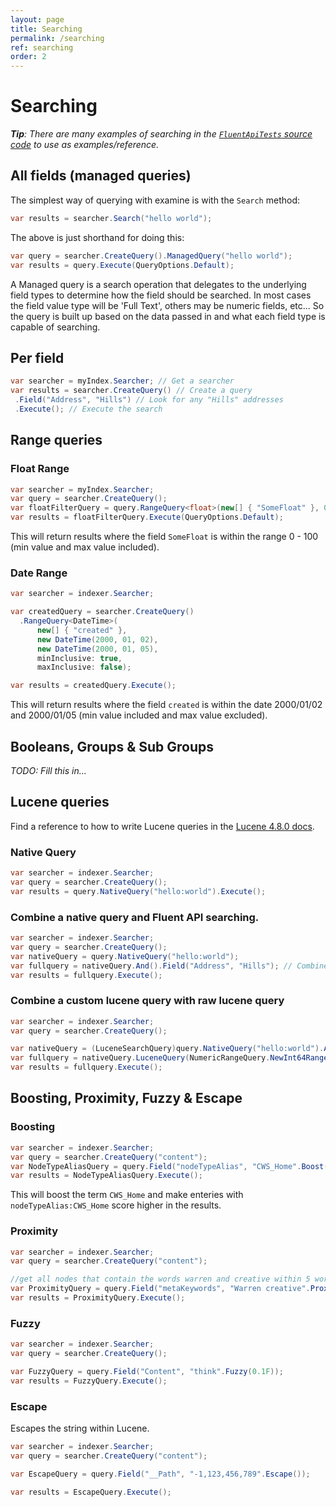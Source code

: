 ```yaml
---
layout: page
title: Searching
permalink: /searching
ref: searching
order: 2
---
```

Searching
===

_**Tip**: There are many examples of searching in the [`FluentApiTests` source code](https://github.com/Shazwazza/Examine/blob/master/src/Examine.Test/Search/FluentApiTests.cs) to use as examples/reference._

## All fields (managed queries)

The simplest way of querying with examine is with the `Search` method:

```cs
var results = searcher.Search("hello world");
```

The above is just shorthand for doing this:

```cs
var query = searcher.CreateQuery().ManagedQuery("hello world");
var results = query.Execute(QueryOptions.Default);
```

A Managed query is a search operation that delegates to the underlying field types to determine how the field should
be searched. In most cases the field value type will be 'Full Text', others may be numeric fields, etc... So the query is built up based on the data passed in and what each field type is capable of searching.

## Per field

```csharp
var searcher = myIndex.Searcher; // Get a searcher
var results = searcher.CreateQuery() // Create a query
 .Field("Address", "Hills") // Look for any "Hills" addresses
 .Execute(); // Execute the search
```

## Range queries

### Float Range

```csharp
var searcher = myIndex.Searcher;
var query = searcher.CreateQuery();
var floatFilterQuery = query.RangeQuery<float>(new[] { "SomeFloat" }, 0f, 100f, minInclusive: true, maxInclusive: true);
var results = floatFilterQuery.Execute(QueryOptions.Default);
```

This will return results where the field `SomeFloat` is within the range 0 - 100 (min value and max value included).

### Date Range

```csharp
var searcher = indexer.Searcher;

var createdQuery = searcher.CreateQuery()
  .RangeQuery<DateTime>(
      new[] { "created" },
      new DateTime(2000, 01, 02),
      new DateTime(2000, 01, 05),
      minInclusive: true,
      maxInclusive: false);

var results = createdQuery.Execute();
```

This will return results where the field `created` is within the date 2000/01/02 and 2000/01/05 (min value included and max value excluded).

## Booleans, Groups & Sub Groups

_TODO: Fill this in..._

## Lucene queries

Find a reference to how to write Lucene queries in the [Lucene 4.8.0 docs](https://lucene.apache.org/core/4_8_0/queryparser/org/apache/lucene/queryparser/classic/package-summary.html#package_description).

### Native Query

```csharp
var searcher = indexer.Searcher;
var query = searcher.CreateQuery();
var results = query.NativeQuery("hello:world").Execute();
```

### Combine a native query and Fluent API searching.

```csharp
var searcher = indexer.Searcher;
var query = searcher.CreateQuery();
var nativeQuery = query.NativeQuery("hello:world");
var fullquery = nativeQuery.And().Field("Address", "Hills"); // Combine queries
var results = fullquery.Execute();
```

### Combine a custom lucene query with raw lucene query

```csharp
var searcher = indexer.Searcher;
var query = searcher.CreateQuery();

var nativeQuery = (LuceneSearchQuery)query.NativeQuery("hello:world").And(); // Make query ready for extending
var fullquery = nativeQuery.LuceneQuery(NumericRangeQuery.NewInt64Range("numTest", 4, 5, true, true)); // Add the raw lucene query
var results = fullquery.Execute();
```

## Boosting, Proximity, Fuzzy & Escape

### Boosting

```csharp
var searcher = indexer.Searcher;
var query = searcher.CreateQuery("content");
var NodeTypeAliasQuery = query.Field("nodeTypeAlias", "CWS_Home".Boost(20));
var results = NodeTypeAliasQuery.Execute();
```

This will boost the term `CWS_Home` and make enteries with `nodeTypeAlias:CWS_Home` score higher in the results.

### Proximity

```csharp
var searcher = indexer.Searcher;
var query = searcher.CreateQuery("content");

//get all nodes that contain the words warren and creative within 5 words of each other
var ProximityQuery = query.Field("metaKeywords", "Warren creative".Proximity(5));
var results = ProximityQuery.Execute();
```

### Fuzzy

```csharp
var searcher = indexer.Searcher;
var query = searcher.CreateQuery();

var FuzzyQuery = query.Field("Content", "think".Fuzzy(0.1F));
var results = FuzzyQuery.Execute();
```

### Escape

Escapes the string within Lucene.

```csharp
var searcher = indexer.Searcher;
var query = searcher.CreateQuery("content");

var EscapeQuery = query.Field("__Path", "-1,123,456,789".Escape());

var results = EscapeQuery.Execute();
```
